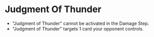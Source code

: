 # Judgment Of Thunder

*   "Judgment of Thunder" cannot be activated in the Damage Step.
*   "Judgment of Thunder" targets 1 card your opponent controls.
